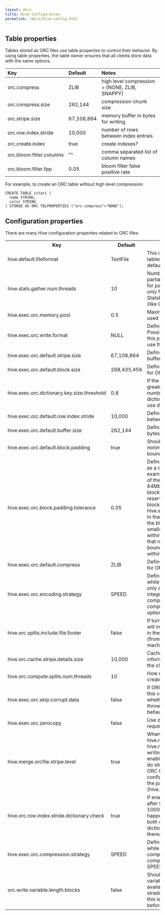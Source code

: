 ```yaml
---
layout: docs
title: Hive Configuration
permalink: /docs/hive-config.html
---
```


## Table properties

Tables stored as ORC files use table properties to control their behavior. By
using table properties, the table owner ensures that all clients store data
with the same options.

Key                      | Default     | Notes
:----------------------- | :---------- | :------------------------
orc.compress             | ZLIB        | high level compression = {NONE, ZLIB, SNAPPY}
orc.compress.size        | 262,144     | compression chunk size
orc.stripe.size          | 67,108,864  | memory buffer in bytes for writing
orc.row.index.stride     | 10,000      | number of rows between index entries
orc.create.index         | true        | create indexes?
orc.bloom.filter.columns | ""          | comma separated list of column names
orc.bloom.filter.fpp     | 0.05        | bloom filter false positive rate

For example, to create an ORC table without high level compression:

```
CREATE TABLE istari (
  name STRING,
  color STRING
) STORED AS ORC TBLPROPERTIES ("orc.compress"="NONE");
```

## Configuration properties

There are many Hive configuration properties related to ORC files:

<table class="configtable">
<tr>
  <th>Key</th>
  <th>Default</th>
  <th>Notes</th>
</tr>
<tr>
  <td>hive.default.fileformat</td>
  <td>TextFile</td>
  <td>This is the default file format for new tables. If it is set to ORC,
      new tables will default to ORC.</td>
</tr>
<tr>
  <td>hive.stats.gather.num.threads</td>
  <td>10</td>
  <td>Number of threads used by partialscan/noscan analyze command for
      partitioned tables. This is applicable only for file formats that
      implement the StatsProvidingRecordReader interface (like ORC).</td>
</tr>
<tr>
  <td>hive.exec.orc.memory.pool</td>
  <td>0.5</td>
  <td>Maximum fraction of heap that can be used by ORC file writers.</td>
</tr>
<tr>
  <td>hive.exec.orc.write.format</td>
  <td>NULL</td>
  <td>Define the version of the file to write. Possible values are 0.11 and
      0.12. If this parameter is not defined, ORC will use the latest
      version.</td>
</tr>
<tr>
  <td>hive.exec.orc.default.stripe.size</td>
  <td>67,108,864</td>
  <td>Define the default size of ORC writer buffers in bytes.</td>
</tr>
<tr>
  <td>hive.exec.orc.default.block.size</td>
  <td>268,435,456</td>
  <td>Define the default file system block size for ORC files.</td>
</tr>
<tr>
  <td>hive.exec.orc.dictionary.key.size.threshold</td>
  <td>0.8</td>
  <td>If the number of keys in a dictionary is greater than this
      fraction of the total number of non-null rows, turn off
      dictionary encoding. Use 1.0 to always use dictionary encoding.</td>
</tr>
<tr>
  <td>hive.exec.orc.default.row.index.stride</td>
  <td>10,000</td>
  <td>Define the default number of rows between row index entries.</td>
</tr>
<tr>
  <td>hive.exec.orc.default.buffer.size</td>
  <td>262,144</td>
  <td>Define the default ORC buffer size, in bytes.</td>
</tr>
<tr>
  <td>hive.exec.orc.default.block.padding</td>
  <td>true</td>
  <td>Should ORC file writers pad stripes to minimize stripes that cross HDFS
      block boundaries.</td>
</tr>
<tr>
  <td>hive.exec.orc.block.padding.tolerance</td>
  <td>0.05</td>
  <td>Define the tolerance for block padding as a decimal fraction of
      stripe size (for example, the default value 0.05 is 5% of the
      stripe size). For the defaults of 64Mb ORC stripe and 256Mb HDFS
      blocks, a maximum of 3.2Mb will be reserved for padding within
      the 256Mb block with the default
      hive.exec.orc.block.padding.tolerance. In that case, if the
      available size within the block is more than 3.2Mb, a new
      smaller stripe will be inserted to fit within that space. This
      will make sure that no stripe written will cross block
      boundaries and cause remote reads within a node local task.</td>
</tr>
<tr>
  <td>hive.exec.orc.default.compress</td>
  <td>ZLIB</td>
  <td>Define the default compression codec for ORC file.</td>
</tr>
<tr>
  <td>hive.exec.orc.encoding.strategy</td>
  <td>SPEED</td>
  <td>Define the encoding strategy to use while writing data. Changing
      this will only affect the light weight encoding for
      integers. This flag will not change the compression level of
      higher level compression codec (like ZLIB). Possible options are
      SPEED and COMPRESSION.</td>
</tr>
<tr>
  <td>hive.orc.splits.include.file.footer</td>
  <td>false</td>
  <td>If turned on, splits generated by ORC will include metadata
      about the stripes in the file. This data is read remotely (from
      the client or HiveServer2 machine) and sent to all the tasks.</td>
</tr>
<tr>
  <td>hive.orc.cache.stripe.details.size</td>
  <td>10,000</td>
  <td>Cache size for keeping meta information about ORC splits cached in the
      client.</td>
</tr>
<tr>
  <td>hive.orc.compute.splits.num.threads</td>
  <td>10</td>
  <td>How many threads ORC should use to create splits in parallel.</td>
</tr>
<tr>
  <td>hive.exec.orc.skip.corrupt.data</td>
  <td>false</td>
  <td>If ORC reader encounters corrupt data, this value will be used
      to determine whether to skip the corrupt data or throw an
      exception. The default behavior is to throw an exception.</td>
</tr>
<tr>
  <td>hive.exec.orc.zerocopy</td>
  <td>false</td>
  <td>Use zerocopy reads with ORC. (This requires Hadoop 2.3 or later.)</td>
</tr>
<tr>
  <td>hive.merge.orcfile.stripe.level</td>
  <td>true</td>
  <td>When hive.merge.mapfiles, hive.merge.mapredfiles or
      hive.merge.tezfiles is enabled while writing a table with ORC
      file format, enabling this configuration property will do
      stripe-level fast merge for small ORC files. Note that enabling
      this configuration property will not honor the padding tolerance
      configuration (hive.exec.orc.block.padding.tolerance).</td>
</tr>
<tr>
  <td>hive.orc.row.index.stride.dictionary.check</td>
  <td>true</td>
  <td>If enabled dictionary check will happen after first row index stride
      (default 10000 rows) else dictionary check will happen before writing
      first stripe. In both cases, the decision to use dictionary or not will
      be retained thereafter.</td>
</tr>
<tr>
  <td>hive.exec.orc.compression.strategy</td>
  <td>SPEED</td>
  <td>Define the compression strategy to use while writing data. This changes
      the compression level of higher level compression codec. Value can be
      SPEED or COMPRESSION.</td>
</tr>
<tr>
  <td>orc.write.variable.length.blocks</td>
  <td>false</td>
  <td>Should the ORC writer use HDFS variable length blocks, if they are
      available? If the new stripe would straddle a block, Hadoop is &ge; 2.7,
      and this is enabled, it will end the block before the new stripe.</td>
</tr>
</table>

